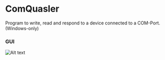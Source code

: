 # ComQuasler
Program to write, read and respond to a device connected to a COM-Port. (Windows-only)

### GUI
![Alt text](/../simple_com_reader/ScreenShots/ScreenShot_14-08-2015.PNG )
